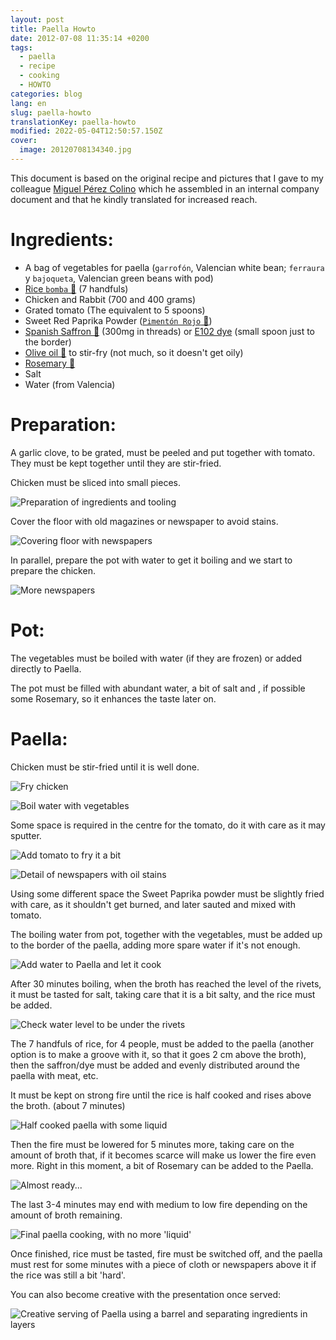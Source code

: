 ```yaml
---
layout: post
title: Paella Howto
date: 2012-07-08 11:35:14 +0200
tags:
  - paella
  - recipe
  - cooking
  - HOWTO
categories: blog
lang: en
slug: paella-howto
translationKey: paella-howto
modified: 2022-05-04T12:50:57.150Z
cover:
  image: 20120708134340.jpg
---
```


This document is based on the original recipe and pictures that I gave to my colleague [Miguel Pérez Colino](https://twitter.com/mmmmmmpc) which he assembled in an internal company document and that he kindly translated for increased reach.

# Ingredients:

- A bag of vegetables for paella (`garrofón`, Valencian white bean; `ferraura` y `bajoqueta`,
  Valencian green beans with pod)
- [Rice `bomba` 🛒](https://www.amazon.es/dp/B00986HSH0?tag=redken-21) (7 handfuls)
- Chicken and Rabbit (700 and 400 grams)
- Grated tomato (The equivalent to 5 spoons)
- Sweet Red Paprika Powder ([`Pimentón Rojo` 🛒](https://www.amazon.es/dp/B07FZLMP8N?tag=redken-21&psc=1))
- [Spanish Saffron 🛒](https://www.amazon.es/dp/B01N6OVPYQ?tag=redken-21&psc=1) (300mg in threads) or [E102 dye](https://www.amazon.es/dp/B01HIVII4I?tag=redken-21) (small spoon just to the border)
- [Olive oil 🛒](https://www.amazon.es/dp/B0781Z7TD4?tag=redken-21) to stir-fry (not much, so it doesn't get oily)
- [Rosemary 🛒](https://www.amazon.es/dp/B01HN23N3S?tag=redken-21)
- Salt
- Water (from Valencia)

# Preparation:

A garlic clove, to be grated, must be peeled and put together with tomato. They must be kept together until they are stir-fried.

Chicken must be sliced into small pieces.

![Preparation of ingredients and tooling](20120708123548.jpg)

Cover the floor with old magazines or newspaper to avoid stains.

![Covering floor with newspapers](20120708123605.jpg)

In parallel, prepare the pot with water to get it boiling and we start to prepare the chicken.

![More newspapers](20120708124816.jpg)

# Pot:

The vegetables must be boiled with water (if they are frozen) or added directly to Paella.

The pot must be filled with abundant water, a bit of salt and , if possible some Rosemary, so it enhances the taste later on.

# Paella:

Chicken must be stir-fried until it is well done.

![Fry chicken](20120708124821.jpg)

![Boil water with vegetables](20120708125401.jpg)

Some space is required in the centre for the tomato, do it with care as it may sputter.

![Add tomato to fry it a bit](20120708125657.jpg)

![Detail of newspapers with oil stains](20120708125835.jpg)

Using some different space the Sweet Paprika powder must be slightly fried with care, as it shouldn't get burned, and later sauted and mixed with tomato.

The boiling water from pot, together with the vegetables, must be added up to the border of the paella, adding more spare water if it's not enough.

![Add water to Paella and let it cook](20120708125947.jpg)

After 30 minutes boiling, when the broth has reached the level of the rivets, it must be tasted for salt, taking care that it is a bit salty, and the rice must be added.

![Check water level to be under the rivets](20120708132403.jpg)

The 7 handfuls of rice, for 4 people, must be added to the paella (another option is to make a groove with it, so that it goes 2 cm above the broth), then the saffron/dye must be added and evenly distributed around the paella with meat, etc.

It must be kept on strong fire until the rice is half cooked and rises above the broth. (about 7 minutes)

![Half cooked paella with some liquid](20120708133656.jpg)

Then the fire must be lowered for 5 minutes more, taking care on the amount of broth that, if it becomes scarce will make us lower the fire even more. Right in this moment, a bit of Rosemary can be added to the Paella.

![Almost ready...](20120708134140.jpg)

The last 3-4 minutes may end with medium to low fire depending on the amount of broth remaining.

![Final paella cooking, with no more 'liquid'](20120708134340.jpg)

Once finished, rice must be tasted, fire must be switched off, and the paella must rest for some minutes with a piece of cloth or newspapers above it if the rice was still a bit 'hard'.

You can also become creative with the presentation once served:

![Creative serving of Paella using a barrel and separating ingredients in layers](20120617142649.jpg)
